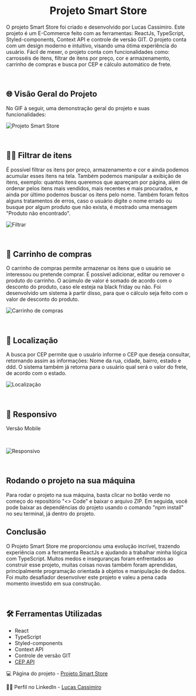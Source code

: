 <h1 align="center"><strong>Projeto Smart Store</strong></h1>
<p>O projeto Smart Store foi criado e desenvolvido por Lucas Cassimiro. Este projeto é um E-Commerce feito com as ferramentas: ReactJs, TypeScript, Styled-components, Context API e controle de versão GIT. O projeto conta com um design moderno e intuitivo, visando uma ótima experiência do usuário. Fácil de mexer, o projeto conta com funcionalidades como: carrosséis de itens, filtrar de itens por preço, cor e armazenamento, carrinho de compras e busca por CEP e cálculo automático de frete.</p>
<br>

<h2>🌐 Visão Geral do Projeto</h2>
<p>No GIF à seguir, uma demonstração geral do projeto e suas funcionalidades: </p>

![Projeto Smart Store](./src/assets/overview.gif)

<br>

<h2>🧑‍💻 Filtrar de itens</h2>
<p>É possível filtrar os itens por preço, armazenamento e cor e ainda podemos acumular esses itens na tela. Também podemos manipular a exibição de itens, exemplo: quantos itens queremos que apareçam por página, além de ordenar pelos itens mais vendidos, mais recentes e mais procurados, e ainda por último podemos buscar os itens pelo nome. Também foram feitos alguns tratamentos de erros, caso o usuário digite o nome errado ou busque por algum produto que não exista, é mostrado uma mensagem "Produto não encontrado".
</p>

![Filtrar](./src/assets/filter.gif)

<br>

<h2>🛒 Carrinho de compras</h2>
<p>O carrinho de compras permite armazenar os itens que o usuário se interessou ou pretende comprar. É possível adicionar, editar ou remover o produto do carrinho. O acúmulo de valor é somado de acordo com o desconto do produto, caso ele esteja na black friday ou não. Foi desenvolvido um sistema à partir disso, para que o cálculo seja feito com o valor de desconto do produto.</p>

![Carrinho de compras](./src/assets/cart.gif)

<br>

<h2>🚩 Localização</h2>
<p>A busca por CEP permite que o usuário informe o CEP que deseja consultar, retornando assim as informações: Nome da rua, cidade, bairro, estado e ddd. O sistema também já retorna para o usuário qual será o valor do frete, de acordo com o estado.</p>

![Localização](./src/assets/locale.gif)

<br>

<h2>📱 Responsivo</h2>
<p>Versão Mobile</p>
<br>

![Responsivo](./src/assets/responsive.gif)

<br>

<h2>Rodando o projeto na sua máquina</h2>
<p>Para rodar o projeto na sua máquina, basta clicar no botão verde no começo do repositório "<> Code" e baixar o arquivo ZIP. Em seguida, você pode baixar as dependências do projeto usando o comando "npm install" no seu terminal, já dentro do projeto.</p>

<h2>Conclusão</h2>
<p>O Projeto Smart Store me proporcionou uma evolução incrível, trazendo experiência com a ferramenta ReactJs e ajudando a trabalhar minha lógica com TypeScript. Muitos medos e inseguranças foram enfrentados ao construir esse projeto, muitas coisas novas também foram aprendidas, principalmente programação orientada à objetos e manipulação de dados. Foi muito desafiador desenvolver este projeto e valeu a pena cada momento investido em sua construção.</p>
<br>

<h2>🛠️ Ferramentas Utilizadas</h2>

- React
- TypeScript
- Styled-components
- Context API
- Controle de versão GIT
- [CEP API](https://viacep.com.br/)

💻 Página do projeto -  [Projeto Smart Store](https://smart-store-react-g4jzzy8bp-lucas-cassimiro.vercel.app/)

🙋‍♂️ Perfil no LinkedIn - [Lucas Cassimiro](https://www.linkedin.com/in/lucasocassimiro/)
